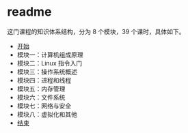 # readme

这门课程的知识体系结构，分为 8 个模块，39 个课时，具体如下。

* [开始](notes/begin.md)
* 模块一：计算机组成原理
* 模块二：Linux 指令入门
* 模块三：操作系统概述
* 模块四：进程和线程
* 模块五：内存管理
* 模块六：文件系统
* 模块七：网络与安全
* 模块八：虚拟化和其他
* [结束](notes/end.md)